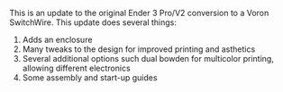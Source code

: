 This is an update to the original Ender 3 Pro/V2 conversion to a Voron SwitchWire.  This update does several things:
1.  Adds an enclosure
2.  Many tweaks to the design for improved printing and asthetics
3.  Several additional options such dual bowden for multicolor printing, allowing different electronics
4.  Some assembly and start-up guides
